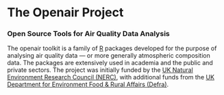 # The Openair Project
### Open Source Tools for Air Quality Data Analysis

The openair toolkit is a family of [R](https://www.r-project.org/) packages developed for the purpose of analysing air quality data — or more generally atmospheric composition data. The packages are extensively used in academia and the public and private sectors. The project was initially funded by the [UK Natural Environment Research Council (NERC)](https://www.ukri.org/councils/nerc/), with additional funds from the [UK Department for Environment Food & Rural Affairs (Defra)](https://www.gov.uk/government/organisations/department-for-environment-food-rural-affairs).
